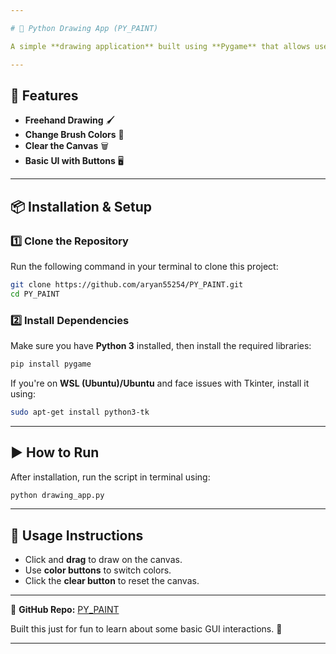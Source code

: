 ```yaml
---

# 🎨 Python Drawing App (PY_PAINT)

A simple **drawing application** built using **Pygame** that allows users to draw with different colors . This project is for understanding basic GUI interactions.

---
```


## 🚀 Features
- **Freehand Drawing** 🖌️  
- **Change Brush Colors** 🎨  
- **Clear the Canvas** 🗑️  
- **Basic UI with Buttons** 🖥️  

---

## 📦 Installation & Setup

### 1️⃣ Clone the Repository  
Run the following command in your terminal to clone this project:  

```bash
git clone https://github.com/aryan55254/PY_PAINT.git
cd PY_PAINT
```

### 2️⃣ Install Dependencies  
Make sure you have **Python 3** installed, then install the required libraries:  

```bash
pip install pygame
```

If you're on **WSL (Ubuntu)/Ubuntu** and face issues with Tkinter, install it using:  

```bash
sudo apt-get install python3-tk
```

---

## ▶️ How to Run
After installation, run the script in terminal using:

```bash
python drawing_app.py
```

---

## 🎯 Usage Instructions
- Click and **drag** to draw on the canvas.  
- Use **color buttons** to switch colors.  
- Click the **clear button** to reset the canvas.  

---



🔗 **GitHub Repo:** [PY_PAINT](https://github.com/aryan55254/PY_PAINT)  

Built this just for fun to learn about some basic GUI interactions. 🚀  

---
